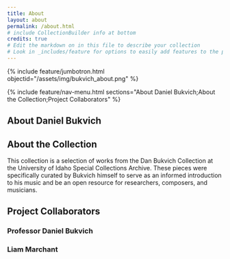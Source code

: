 ```yaml
---
title: About
layout: about
permalink: /about.html
# include CollectionBuilder info at bottom
credits: true
# Edit the markdown on in this file to describe your collection
# Look in _includes/feature for options to easily add features to the page
---
```


{% include feature/jumbotron.html objectid="/assets/img/bukvich_about.png" %} 

{% include feature/nav-menu.html sections="About Daniel Bukvich;About the Collection;Project Collaborators" %}

## About Daniel Bukvich

## About the Collection

This collection is a selection of works from the Dan Bukvich Collection at the University of Idaho Special Collections Archive. These pieces were specifically curated by Bukvich himself to serve as an informed introduction to his music and be an open resource for researchers, composers, and musicians.

## Project Collaborators

### Professor Daniel Bukvich

### Liam Marchant